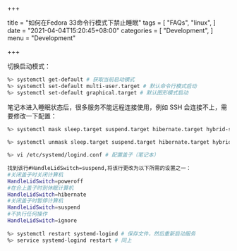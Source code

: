 +++

title = "如何在Fedora 33命令行模式下禁止睡眠"
tags = [
    "FAQs",
    "linux",
]
date = "2021-04-04T15:20:45+08:00"
categories = [
    "Development",
]
menu = "Development"

+++

切换启动模式：

```bash
%> systemctl get-default # 获取当前启动模式
%> systemctl set-default multi-user.target # 默认命令行模式启动
%> systemctl set-default graphical.target # 默认图形模式启动
```



笔记本进入睡眠状态后，很多服务不能远程连接使用，例如 SSH 会连接不上，需要修改一下配置：  

```bash
%> systemctl mask sleep.target suspend.target hibernate.target hybrid-sleep.target # 禁止睡眠

%> systemctl unmask sleep.target suspend.target hibernate.target hybrid-sleep.target # 启用睡眠
 
%> vi /etc/systemd/logind.conf # 配置盖子（笔记本）
 
找到该行#HandleLidSwitch=suspend,将该行更改为以下所需的设置之一：
#关闭盖子时关闭计算机
HandleLidSwitch=poweroff
#在合上盖子时到休眠计算机
HandleLidSwitch=hibernate
#关闭盖子时暂停计算机
HandleLidSwitch=suspend
#不执行任何操作
HandleLidSwitch=ignore
 
%> systemctl restart systemd-logind # 保存文件，然后重新启动服务
%> service systemd-logind restart # 同上
```

<!--more-->